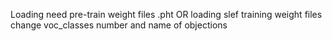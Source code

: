 Loading need pre-train weight files .pht
OR loading slef training weight files
change voc_classes number and name of objections
